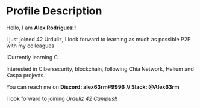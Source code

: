 <h1>Profile Description</h1>
<p>Hello, I am <b>Alex Rodriguez !</b></p>
<p>I just joined 42 Urduliz, I look forward to learning as much as possible P2P with my colleagues</p>
<p>ICurrently learning C</p>
<p>Interested in Cibersecurity, blockchain, following Chia Network, Helium and Kaspa projects.</p>
<p>You can reach me on <strong>Discord: alex63rm#9996 // Slack: @Alex63rm</strong></p>
<p>I look forward to joining <em>Urduliz 42 Campus!!<em></p>


<!---
alex63rm/alex63rm is a ✨ special ✨ repository because its `README.md` (this file) appears on your GitHub profile.
You can click the Preview link to take a look at your changes.
--->
